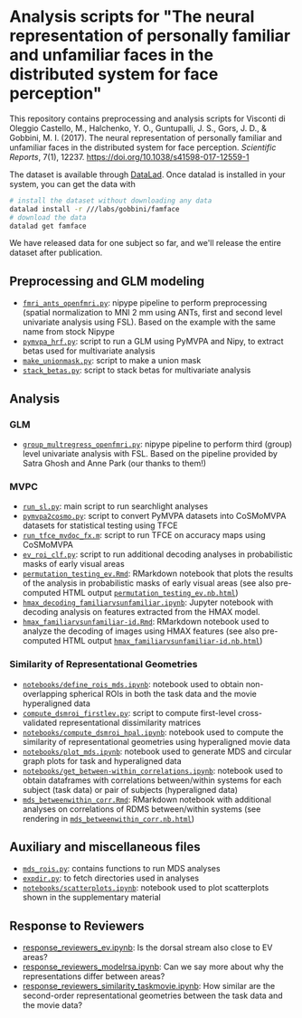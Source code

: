 # Analysis scripts for "The neural representation of personally familiar and unfamiliar faces in the distributed system for face perception"

This repository contains preprocessing and analysis scripts for Visconti di Oleggio Castello, M., Halchenko, Y. O., Guntupalli, J. S., Gors, J. D., & Gobbini, M. I. (2017). The neural representation of personally familiar and unfamiliar faces in the distributed system for face perception. *Scientific Reports*, 7(1), 12237. https://doi.org/10.1038/s41598-017-12559-1

The dataset is available through [DataLad](http://datasets.datalad.org/?dir=/labs/gobbini/famface). Once datalad is installed in your system, you can get the data with

```bash
# install the dataset without downloading any data
datalad install -r ///labs/gobbini/famface
# download the data
datalad get famface
```

We have released data for one subject so far, and we'll release the entire dataset after publication.

## Preprocessing and GLM modeling

- [`fmri_ants_openfmri.py`](fmri_ants_openfmri.py): nipype pipeline to
  perform preprocessing (spatial normalization to MNI 2 mm using ANTs,
first and second level univariate analysis using FSL). Based on the
example with the same name from stock Nipype
- [`pymvpa_hrf.py`](pyvmpa_hrf.py): script to run a GLM using PyMVPA and
  Nipy, to extract betas used for multivariate analysis
- [`make_unionmask.py`](make_unionmask.py): script to make a union mask
- [`stack_betas.py`](stack_betas.py): script to stack betas for
  multivariate analysis

## Analysis

### GLM

- [`group_multregress_openfmri.py`](group_multregress_openfmri.py):
  nipype pipeline to perform third (group) level univariate analysis
with FSL. Based on the pipeline provided by Satra Ghosh and Anne Park
(our thanks to them!)

### MVPC

- [`run_sl.py`](run_sl.py): main script to run searchlight analyses
- [`pymvpa2cosmo.py`](pymvpa2cosmo.py): script to convert PyMVPA
  datasets into CoSMoMVPA datasets for statistical testing using TFCE
- [`run_tfce_mvdoc_fx.m`](run_tfce_mvdoc_fx.m): script to run TFCE on
  accuracy maps using CoSMoMVPA
- [`ev_roi_clf.py`](ev_roi_clf.py): script to run additional decoding analyses in probabilistic masks of early visual areas
- [`permutation_testing_ev.Rmd`](permutation_testing_ev.Rmd): RMarkdown notebook that plots the results of the analysis in  probabilistic masks of early visual areas (see also pre-computed HTML output [`permutation_testing_ev.nb.html`](permutation_testing_ev.nb.html))
- [`hmax_decoding_familiarvsunfamiliar.ipynb`](hmax_decoding_familiarvsunfamiliar.ipynb): Jupyter notebook with decoding analysis on features extracted from the HMAX model.
- [`hmax_familiarvsunfamiliar-id.Rmd`](hmax_familiarvsunfamiliar-id.Rmd): RMarkdown notebook used to analyze the decoding of images using HMAX features (see also pre-computed HTML output [`hmax_familiarvsunfamiliar-id.nb.html`](hmax_familiarvsunfamiliar-id.nb.html))

### Similarity of Representational Geometries

- [`notebooks/define_rois_mds.ipynb`](notebooks/define_rois_mds.ipynb):
  notebook used to obtain non-overlapping spherical ROIs in both the
task data and the movie hyperaligned data
- [`compute_dsmroi_firstlev.py`](compute_dsmroi_firstlev.py): script to
  compute first-level cross-validated representational dissimilarity matrices
- [`notebooks/compute_dsmroi_hpal.ipynb`](notebooks/compute_dsmroi_hpal.ipynb):
  notebook used to compute the similarity of representational geometries
using hyperaligned movie data
- [`notebooks/plot_mds.ipynb`](notebooks/plot_mds.ipynb):
  notebook used to generate MDS and circular graph plots for task and
hyperaligned data
- [`notebooks/get_between-within_correlations.ipynb`](notebooks/get_between-within_correlations.ipynb):
  notebook used to obtain dataframes with correlations between/within
systems for each subject (task data) or pair of subjects (hyperaligned
data)
- [`mds_betweenwithin_corr.Rmd`](mds_betweenwithin_corr.Rmd): RMarkdown
  notebook with additional analyses on correlations of RDMS
between/within systems (see rendering in
[`mds_betweenwithin_corr.nb.html`](mds_betweenwithin_corr.nb.html))


## Auxiliary and miscellaneous files

- [`mds_rois.py`](mds_rois.py): contains functions to run MDS analyses
- [`expdir.py`](expdir.py): to fetch directories used in analyses
- [`notebooks/scatterplots.ipynb`](notebooks/scatterplots.ipynb): notebook used to plot scatterplots shown in the supplementary material

## Response to Reviewers
- [response_reviewers_ev.ipynb](notebooks/response_reviewers_ev.ipynb): Is the dorsal stream also close to EV areas?
- [response_reviewers_modelrsa.ipynb](notebooks/response_reviewers_modelrsa.ipynb): Can we say more about why the representations differ between areas?
- [response_reviewers_similarity_taskmovie.ipynb](notebooks/response_reviewers_similarity_taskmovie.ipynb): How similar are the second-order representational geometries between the task data and the movie data?

